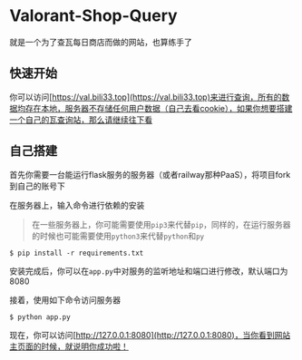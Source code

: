 # Valorant-Shop-Query

就是一个为了查瓦每日商店而做的网站，也算练手了

## 快速开始

你可以访问[https://val.bili33.top](https://val.bili33.top)来进行查询，所有的数据均存在本地，服务器不存储任何用户数据（自己去看cookie），如果你想要搭建一个自己的瓦查询站，那么请继续往下看

## 自己搭建

首先你需要一台能运行flask服务的服务器（或者railway那种PaaS），将项目fork到自己的账号下

在服务器上，输入命令进行依赖的安装

> 在一些服务器上，你可能需要使用`pip3`来代替`pip`，同样的，在运行服务器的时候也可能需要使用`python3`来代替`python`和`py`

```shell
$ pip install -r requirements.txt
```

安装完成后，你可以在`app.py`中对服务的监听地址和端口进行修改，默认端口为8080

接着，使用如下命令访问服务器

```shell
$ python app.py
```

现在，你可以访问[http://127.0.0.1:8080](http://127.0.0.1:8080)，当你看到网站主页面的时候，就说明你成功啦！